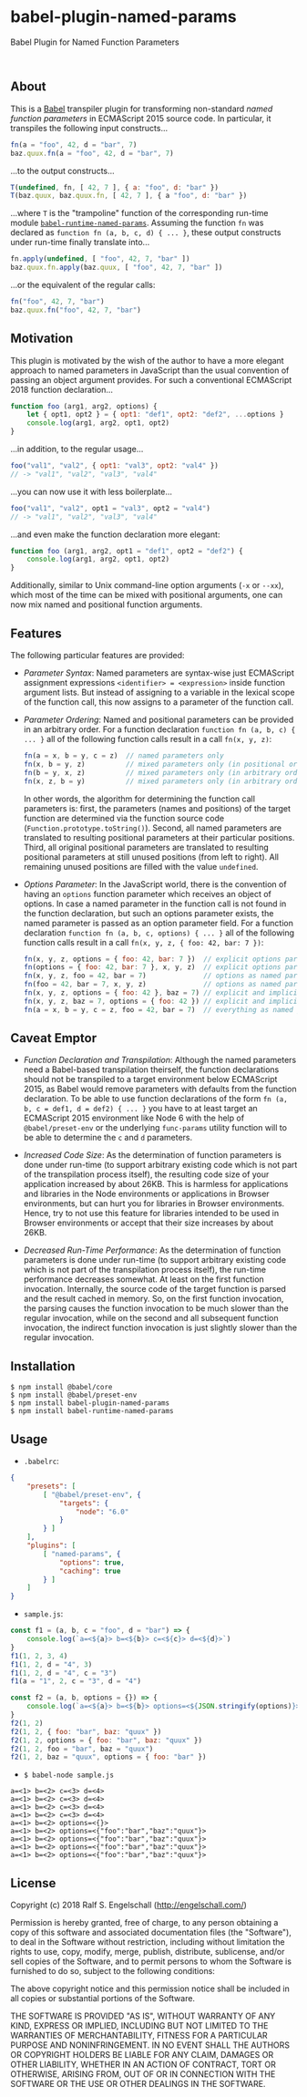 
babel-plugin-named-params
=========================

Babel Plugin for Named Function Parameters

<p/>
<img src="https://nodei.co/npm/babel-plugin-named-params.png?downloads=true&stars=true" alt=""/>

<p/>
<img src="https://david-dm.org/rse/babel-plugin-named-params.png" alt=""/>

About
-----

This is a [Babel](https://babeljs.io/) transpiler plugin for transforming non-standard
*named function parameters* in ECMAScript 2015 source code.
In particular, it transpiles the following input constructs...

```js
fn(a = "foo", 42, d = "bar", 7)
baz.quux.fn(a = "foo", 42, d = "bar", 7)
```

...to the output constructs...

```js
T(undefined, fn, [ 42, 7 ], { a: "foo", d: "bar" })
T(baz.quux, baz.quux.fn, [ 42, 7 ], { a "foo", d: "bar" })
```

...where `T` is the "trampoline" function
of the corresponding run-time module
[`babel-runtime-named-params`](http://github.com/rse/babel-runtime-named-params).
Assuming the function `fn` was declared as `function fn (a, b,
c, d) { ... }`, these output constructs under run-time finally translate into...

```js
fn.apply(undefined, [ "foo", 42, 7, "bar" ])
baz.quux.fn.apply(baz.quux, [ "foo", 42, 7, "bar" ])
```

...or the equivalent of the regular calls:

```js
fn("foo", 42, 7, "bar")
baz.quux.fn("foo", 42, 7, "bar")
```

Motivation
----------

This plugin is motivated by the wish of the author to have a more
elegant approach to named parameters in JavaScript than the
usual convention of passing an object argument provides. For
such a conventional ECMAScript 2018 function declaration...

```js
function foo (arg1, arg2, options) {
    let { opt1, opt2 } = { opt1: "def1", opt2: "def2", ...options }
    console.log(arg1, arg2, opt1, opt2)
}
```

...in addition, to the regular usage...

```js
foo("val1", "val2", { opt1: "val3", opt2: "val4" })
// -> "val1", "val2", "val3", "val4"
```

...you can now use it with less boilerplate...

```js
foo("val1", "val2", opt1 = "val3", opt2 = "val4")
// -> "val1", "val2", "val3", "val4"
```

...and even make the function declaration more elegant:

```js
function foo (arg1, arg2, opt1 = "def1", opt2 = "def2") {
    console.log(arg1, arg2, opt1, opt2)
}
```

Additionally, similar to Unix command-line option arguments (`-x` or
`--xx`), which most of the time can be mixed with positional arguments,
one can now mix named and positional function arguments.

Features
--------

The following particular features are provided:

- *Parameter Syntax*: Named parameters are syntax-wise just ECMAScript assignment expressions
  `<identifier> = <expression>` inside function argument lists.
  But instead of assigning to a variable in the lexical scope of the
  function call, this now assigns to a parameter of the function call.

- *Parameter Ordering*: Named and positional parameters can be provided in an arbitrary order.
  For a function declaration `function fn (a, b, c) { ... }` all of the
  following function calls result in a call `fn(x, y, z)`:

  ```js
  fn(a = x, b = y, c = z)  // named parameters only
  fn(x, b = y, z)          // mixed parameters only (in positional order)
  fn(b = y, x, z)          // mixed parameters only (in arbitrary order)
  fn(x, z, b = y)          // mixed parameters only (in arbitrary order)
  ```

  In other words, the algorithm for determining the function call
  parameters is: first, the parameters (names and positions) of
  the target function are determined via the function source code
  (`Function.prototype.toString()`). Second, all named parameters are
  translated to resulting positional parameters at their particular
  positions. Third, all original positional parameters are translated to
  resulting positional parameters at still unused positions (from left
  to right). All remaining unused positions are filled with the value `undefined`.

- *Options Parameter*: In the JavaScript world, there is the convention of
  having an `options` function parameter which receives an object of
  options. In case a named parameter in the function call is not found
  in the function declaration, but such an options parameter exists,
  the named parameter is passed as an option parameter field. For a
  function declaration `function fn (a, b, c, options) { ... }` all of
  the following function calls result in a call `fn(x, y, z, { foo: 42,
  bar: 7 })`:

  ```js
  fn(x, y, z, options = { foo: 42, bar: 7 })  // explicit options parameter (in positional order)
  fn(options = { foo: 42, bar: 7 }, x, y, z)  // explicit options parameter (in arbitrary order)
  fn(x, y, z, foo = 42, bar = 7)              // options as named parameters
  fn(foo = 42, bar = 7, x, y, z)              // options as named parameters
  fn(x, y, z, options = { foo: 42 }, baz = 7) // explicit and implicit options
  fn(x, y, z, baz = 7, options = { foo: 42 }) // explicit and implicit options
  fn(a = x, b = y, c = z, foo = 42, bar = 7)  // everything as named parameters
  ```

Caveat Emptor
-------------

- *Function Declaration and Transpilation*: Although the named parameters need
  a Babel-based transpilation theirself, the function declarations
  should not be transpiled to a target environment below ECMAScript
  2015, as Babel would remove parameters with defaults from the
  function declaration. To be able to use function declarations of the
  form `fn (a, b, c = def1, d = def2) { ... }` you have to at least
  target an ECMAScript 2015 environment like Node 6 with the help of
  `@babel/preset-env` or the underlying `func-params` utility function
  will to be able to determine the `c` and `d` parameters.

- *Increased Code Size*: As the determination of function parameters is
  done under run-time (to support arbitrary existing code which is not
  part of the transpilation process itself), the resulting code size
  of your application increased by about 26KB. This is harmless for
  applications and libraries in the Node environments or applications
  in Browser environments, but can hurt you for libraries in Browser
  environments. Hence, try to not use this feature for libraries
  intended to be used in Browser environments or accept that their size
  increases by about 26KB.

- *Decreased Run-Time Performance*: As the determination of function parameters is
  done under run-time (to support arbitrary existing code which is not
  part of the transpilation process itself), the run-time performance
  decreases somewhat. At least on the first function invocation.
  Internally, the source code of the target function is parsed and the
  result cached in memory. So, on the first function invocation, the parsing causes the
  function invocation to be much slower than the regular invocation, while on the
  second and all subsequent function invocation, the indirect function invocation
  is just slightly slower than the regular invocation.

Installation
------------

```shell
$ npm install @babel/core
$ npm install @babel/preset-env
$ npm install babel-plugin-named-params
$ npm install babel-runtime-named-params
```

Usage
-----

- `.babelrc`:

```json
{
    "presets": [
        [ "@babel/preset-env", {
            "targets": {
                "node": "6.0"
            }
        } ]
    ],
    "plugins": [
        [ "named-params", {
            "options": true,
            "caching": true
        } ]
    ]
}
```

- `sample.js`:

```js
const f1 = (a, b, c = "foo", d = "bar") => {
    console.log(`a=<${a}> b=<${b}> c=<${c}> d=<${d}>`)
}
f1(1, 2, 3, 4)
f1(1, 2, d = "4", 3)
f1(1, 2, d = "4", c = "3")
f1(a = "1", 2, c = "3", d = "4")

const f2 = (a, b, options = {}) => {
    console.log(`a=<${a}> b=<${b}> options=<${JSON.stringify(options)}>`)
}
f2(1, 2)
f2(1, 2, { foo: "bar", baz: "quux" })
f2(1, 2, options = { foo: "bar", baz: "quux" })
f2(1, 2, foo = "bar", baz = "quux")
f2(1, 2, baz = "quux", options = { foo: "bar" })
```

- `$ babel-node sample.js`

```
a=<1> b=<2> c=<3> d=<4>
a=<1> b=<2> c=<3> d=<4>
a=<1> b=<2> c=<3> d=<4>
a=<1> b=<2> c=<3> d=<4>
a=<1> b=<2> options=<{}>
a=<1> b=<2> options=<{"foo":"bar","baz":"quux"}>
a=<1> b=<2> options=<{"foo":"bar","baz":"quux"}>
a=<1> b=<2> options=<{"foo":"bar","baz":"quux"}>
a=<1> b=<2> options=<{"foo":"bar","baz":"quux"}>
```

License
-------

Copyright (c) 2018 Ralf S. Engelschall (http://engelschall.com/)

Permission is hereby granted, free of charge, to any person obtaining
a copy of this software and associated documentation files (the
"Software"), to deal in the Software without restriction, including
without limitation the rights to use, copy, modify, merge, publish,
distribute, sublicense, and/or sell copies of the Software, and to
permit persons to whom the Software is furnished to do so, subject to
the following conditions:

The above copyright notice and this permission notice shall be included
in all copies or substantial portions of the Software.

THE SOFTWARE IS PROVIDED "AS IS", WITHOUT WARRANTY OF ANY KIND,
EXPRESS OR IMPLIED, INCLUDING BUT NOT LIMITED TO THE WARRANTIES OF
MERCHANTABILITY, FITNESS FOR A PARTICULAR PURPOSE AND NONINFRINGEMENT.
IN NO EVENT SHALL THE AUTHORS OR COPYRIGHT HOLDERS BE LIABLE FOR ANY
CLAIM, DAMAGES OR OTHER LIABILITY, WHETHER IN AN ACTION OF CONTRACT,
TORT OR OTHERWISE, ARISING FROM, OUT OF OR IN CONNECTION WITH THE
SOFTWARE OR THE USE OR OTHER DEALINGS IN THE SOFTWARE.

